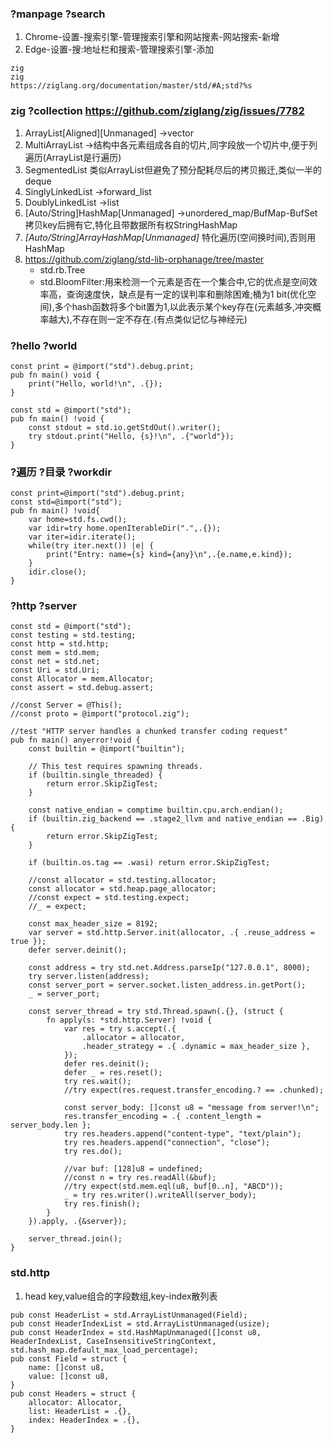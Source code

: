 ### ?manpage ?search
1. Chrome-设置-搜索引擎-管理搜索引擎和网站搜素-网站搜索-新增
2. Edge-设置-搜:地址栏和搜索-管理搜索引擎-添加
```
zig
zig
https://ziglang.org/documentation/master/std/#A;std?%s
```

### zig ?collection <https://github.com/ziglang/zig/issues/7782>
1. ArrayList[Aligned][Unmanaged] ->vector
2. MultiArrayList ->结构中各元素组成各自的切片,同字段放一个切片中,便于列遍历(ArrayList是行遍历)
3. SegmentedList 类似ArrayList但避免了预分配耗尽后的拷贝搬迁,类似一半的deque
4. SinglyLinkedList ->forward_list
5. DoublyLinkedList ->list
6. [Auto/String]HashMap[Unmanaged] ->unordered_map/BufMap-BufSet拷贝key后拥有它,特化且带数据所有权StringHashMap
7. *[Auto/String]ArrayHashMap[Unmanaged]* 特化遍历(空间换时间),否则用HashMap
8. <https://github.com/ziglang/std-lib-orphanage/tree/master>
    * std.rb.Tree
    * std.BloomFilter:用来检测一个元素是否在一个集合中,它的优点是空间效率高，查询速度快，缺点是有一定的误判率和删除困难;桶为1 bit(优化空间),多个hash函数将多个bit置为1,以此表示某个key存在(元素越多,冲突概率越大),不存在则一定不存在.(有点类似记忆与神经元)

### ?hello ?world
```zig
const print = @import("std").debug.print;
pub fn main() void {
    print("Hello, world!\n", .{});
}
```
```zig
const std = @import("std");
pub fn main() !void {
    const stdout = std.io.getStdOut().writer();
    try stdout.print("Hello, {s}!\n", .{"world"});
}
```

### ?遍历 ?目录 ?workdir
```zig
const print=@import("std").debug.print;
const std=@import("std");
pub fn main() !void{
    var home=std.fs.cwd();
    var idir=try home.openIterableDir(".",.{});
    var iter=idir.iterate();
    while(try iter.next()) |e| {
        print("Entry: name={s} kind={any}\n",.{e.name,e.kind});
    }
    idir.close();
}
```

### ?http ?server
```zig
const std = @import("std");
const testing = std.testing;
const http = std.http;
const mem = std.mem;
const net = std.net;
const Uri = std.Uri;
const Allocator = mem.Allocator;
const assert = std.debug.assert;

//const Server = @This();
//const proto = @import("protocol.zig");

//test "HTTP server handles a chunked transfer coding request"
pub fn main() anyerror!void {
    const builtin = @import("builtin");

    // This test requires spawning threads.
    if (builtin.single_threaded) {
        return error.SkipZigTest;
    }

    const native_endian = comptime builtin.cpu.arch.endian();
    if (builtin.zig_backend == .stage2_llvm and native_endian == .Big) {
        return error.SkipZigTest;
    }

    if (builtin.os.tag == .wasi) return error.SkipZigTest;

    //const allocator = std.testing.allocator;
    const allocator = std.heap.page_allocator;
    //const expect = std.testing.expect;
    //_ = expect;

    const max_header_size = 8192;
    var server = std.http.Server.init(allocator, .{ .reuse_address = true });
    defer server.deinit();

    const address = try std.net.Address.parseIp("127.0.0.1", 8000);
    try server.listen(address);
    const server_port = server.socket.listen_address.in.getPort();
    _ = server_port;

    const server_thread = try std.Thread.spawn(.{}, (struct {
        fn apply(s: *std.http.Server) !void {
            var res = try s.accept(.{
                .allocator = allocator,
                .header_strategy = .{ .dynamic = max_header_size },
            });
            defer res.deinit();
            defer _ = res.reset();
            try res.wait();
            //try expect(res.request.transfer_encoding.? == .chunked);

            const server_body: []const u8 = "message from server!\n";
            res.transfer_encoding = .{ .content_length = server_body.len };
            try res.headers.append("content-type", "text/plain");
            try res.headers.append("connection", "close");
            try res.do();

            //var buf: [128]u8 = undefined;
            //const n = try res.readAll(&buf);
            //try expect(std.mem.eql(u8, buf[0..n], "ABCD"));
            _ = try res.writer().writeAll(server_body);
            try res.finish();
        }
    }).apply, .{&server});

    server_thread.join();
}
```

### std.http
1. head
key,value组合的字段数组,key-index散列表
```zig
pub const HeaderList = std.ArrayListUnmanaged(Field);
pub const HeaderIndexList = std.ArrayListUnmanaged(usize);
pub const HeaderIndex = std.HashMapUnmanaged([]const u8, HeaderIndexList, CaseInsensitiveStringContext, std.hash_map.default_max_load_percentage);
pub const Field = struct {
    name: []const u8,
    value: []const u8,
}
pub const Headers = struct {
    allocator: Allocator,
    list: HeaderList = .{},
    index: HeaderIndex = .{},
}
```